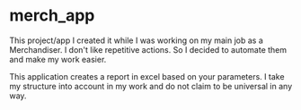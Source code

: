 # merch_app
This project/app I created it while I was working on my main job as a Merchandiser. 
I don't like repetitive actions. So I decided to automate them and make my work easier.

This application creates a report in excel based on your parameters. I take my structure into account in my work and do not claim to be universal in any way. 
